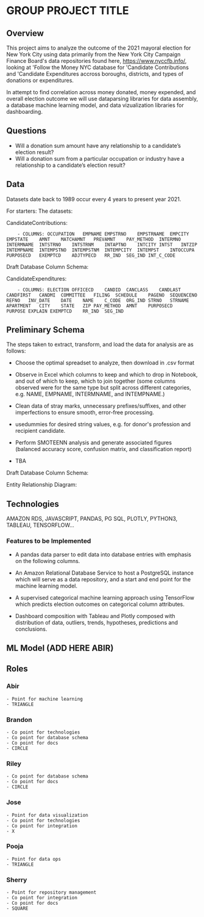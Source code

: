 # GROUP PROJECT TITLE


## Overview

This project aims to analyze the outcome of the 2021 mayoral election for New York City using data primarily from the New York City Campaign Finance Board's data repositories found here, https://www.nyccfb.info/, looking at 'Follow the Money NYC database for 'Candidate Contributions and 'Candidate Expenditures accross boroughs, districts, and types of donations or expenditures. 

In attempt to find correlation across money donated, money expended, and overall election outcome we will use dataparsing libraries for data assembly, a database machine learning model, and data vizualization libraries for dashboarding. 

## Questions
- Will a donation sum amount have any relationship to a candidate’s election result?
- Will a donation sum from a particular occupation or industry have a relationship to a candidate’s election result?


## Data
Datasets date back to 1989 occur every 4 years to present year 2021. 

For starters: The datasets:



CandidateContributions:

        - COLUMNS: OCCUPATION	EMPNAME	EMPSTRNO	EMPSTRNAME	EMPCITY	EMPSTATE	AMNT	MATCHAMNT	PREVAMNT	PAY_METHOD	INTERMNO	INTERMNAME	INTSTRNO	INTSTRNM	INTAPTNO	INTCITY	INTST	INTZIP	INTEMPNAME	INTEMPSTNO	INTEMPSTNM	INTEMPCITY	INTEMPST	INTOCCUPA	PURPOSECD	EXEMPTCD	ADJTYPECD	RR_IND	SEG_IND	INT_C_CODE

Draft Database Column Schema: 



CandidateExpenditures:

        - COLUMNS: ELECTION	OFFICECD	CANDID	CANCLASS	CANDLAST	CANDFIRST	CANDMI	COMMITTEE	FILING	SCHEDULE	PAGENO	SEQUENCENO	REFNO	INV_DATE	DATE	NAME	C_CODE	ORG_IND	STRNO	STRNAME	APARTMENT	CITY	STATE	ZIP	PAY_METHOD	AMNT	PURPOSECD	PURPOSE	EXPLAIN	EXEMPTCD	RR_IND	SEG_IND

## Preliminary Schema

The steps taken to extract, transform, and load the data for analysis are as follows:

- Choose the optimal spreadset to analyze, then download in .csv format

- Observe in Excel which columns to keep and which to drop in Notebook, and out of which to keep, which to join together (some columns observed were for the same type but split across different categories, e.g. NAME, EMPNAME, INTERMNAME, and INTEMPNAME.)

- Clean data of stray marks, unnecessary prefixes/suffixes, and other imperfections to ensure smooth, error-free processing.

- usedummies for desired string values, e.g. for donor's profession and recipient candidate.

- Perform SMOTEENN analysis and generate associated figures (balanced accuracy score, confusion matrix, and classification report)

- TBA

Draft Database Column Schema: 

  Entity Relationship Diagram:

## Technologies

AMAZON RDS, JAVASCRIPT, PANDAS, PG SQL, PLOTLY, PYTHON3, TABLEAU, TENSORFLOW...

### Features to be Implemented

 - A pandas data parser to edit data into database entries with 
   emphasis on the following columns. 

 - An Amazon Relational Database Service to host a PostgreSQL instance which will serve as a data repository, and a start and end point for the machine learning model. 

 - A supervised categorical machine learning approach using TensorFlow which predicts election outcomes on categorical column attributes.

 - Dashboard composition with Tableau and Plotly composed with distribution of data, outliers, trends, hypotheses, predictions and conclusions. 


## ML Model (ADD HERE ABIR)


## Roles

### Abir
    - Point for machine learning
    - TRIANGLE
    
### Brandon
    - Co point for technologies
    - Co point for database schema
    - Co point for docs
    - CIRCLE
  

### Riley
    - Co point for database schema
    - Co point for docs
    - CIRCLE

### Jose
    - Point for data visualization
    - Co point for technologies
    - Co point for integration
    - X

### Pooja
    - Point for data ops
    - TRIANGLE

### Sherry
    - Point for repository management
    - Co point for integration
    - Co point for docs
    - SQUARE


